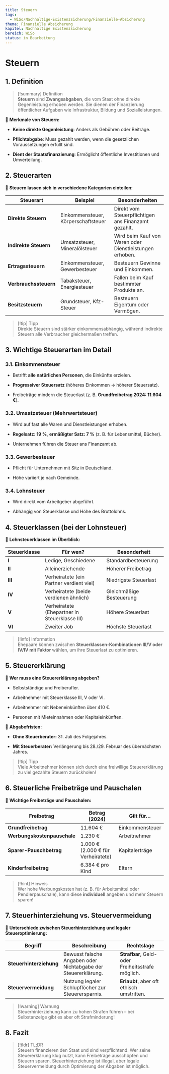 ```yaml
---
title: Steuern
tags:
  - WiSo/Nachhaltige-Existenzsicherung/Finanzielle-Absicherung
thema: Finanzielle Absicherung
kapitel: Nachhaltige Existenzsicherung
bereich: WiSo
status: in Bearbeitung
---
```


# Steuern

## 1. Definition

> [!summary] Definition  
> **Steuern** sind **Zwangsabgaben**, die vom Staat ohne direkte Gegenleistung erhoben werden. Sie dienen der Finanzierung öffentlicher Aufgaben wie Infrastruktur, Bildung und Sozialleistungen.

📌 **Merkmale von Steuern:**

- **Keine direkte Gegenleistung**: Anders als Gebühren oder Beiträge.
    
- **Pflichtabgabe**: Muss gezahlt werden, wenn die gesetzlichen Voraussetzungen erfüllt sind.
    
- **Dient der Staatsfinanzierung**: Ermöglicht öffentliche Investitionen und Umverteilung.
    

## 2. Steuerarten

📌 **Steuern lassen sich in verschiedene Kategorien einteilen:**

|**Steuerart**|**Beispiel**|**Besonderheiten**|
|---|---|---|
|**Direkte Steuern**|Einkommensteuer, Körperschaftsteuer|Direkt vom Steuerpflichtigen ans Finanzamt gezahlt.|
|**Indirekte Steuern**|Umsatzsteuer, Mineralölsteuer|Wird beim Kauf von Waren oder Dienstleistungen erhoben.|
|**Ertragssteuern**|Einkommensteuer, Gewerbesteuer|Besteuern Gewinne und Einkommen.|
|**Verbrauchssteuern**|Tabaksteuer, Energiesteuer|Fallen beim Kauf bestimmter Produkte an.|
|**Besitzsteuern**|Grundsteuer, Kfz-Steuer|Besteuern Eigentum oder Vermögen.|

> [!tip] Tipp  
> Direkte Steuern sind stärker einkommensabhängig, während indirekte Steuern alle Verbraucher gleichermaßen treffen.

## 3. Wichtige Steuerarten im Detail

### 3.1. Einkommensteuer

- Betrifft **alle natürlichen Personen**, die Einkünfte erzielen.
    
- **Progressiver Steuersatz** (höheres Einkommen → höherer Steuersatz).
    
- Freibeträge mindern die Steuerlast (z. B. **Grundfreibetrag 2024: 11.604 €**).
    

### 3.2. Umsatzsteuer (Mehrwertsteuer)

- Wird auf fast alle Waren und Dienstleistungen erhoben.
    
- **Regelsatz: 19 %**, **ermäßigter Satz: 7 %** (z. B. für Lebensmittel, Bücher).
    
- Unternehmen führen die Steuer ans Finanzamt ab.
    

### 3.3. Gewerbesteuer

- Pflicht für Unternehmen mit Sitz in Deutschland.
    
- Höhe variiert je nach Gemeinde.
    

### 3.4. Lohnsteuer

- Wird direkt vom Arbeitgeber abgeführt.
    
- Abhängig von Steuerklasse und Höhe des Bruttolohns.
    

## 4. Steuerklassen (bei der Lohnsteuer)

📌 **Lohnsteuerklassen im Überblick:**

|**Steuerklasse**|**Für wen?**|**Besonderheit**|
|---|---|---|
|**I**|Ledige, Geschiedene|Standardbesteuerung|
|**II**|Alleinerziehende|Höherer Freibetrag|
|**III**|Verheiratete (ein Partner verdient viel)|Niedrigste Steuerlast|
|**IV**|Verheiratete (beide verdienen ähnlich)|Gleichmäßige Besteuerung|
|**V**|Verheiratete (Ehepartner in Steuerklasse III)|Höhere Steuerlast|
|**VI**|Zweiter Job|Höchste Steuerlast|

> [!info] Information  
> Ehepaare können zwischen **Steuerklassen-Kombinationen III/V oder IV/IV mit Faktor** wählen, um ihre Steuerlast zu optimieren.

## 5. Steuererklärung

📌 **Wer muss eine Steuererklärung abgeben?**

- Selbstständige und Freiberufler.
    
- Arbeitnehmer mit Steuerklasse III, V oder VI.
    
- Arbeitnehmer mit Nebeneinkünften über 410 €.
    
- Personen mit Mieteinnahmen oder Kapitaleinkünften.
    

📌 **Abgabefristen:**

- **Ohne Steuerberater:** 31. Juli des Folgejahres.
    
- **Mit Steuerberater:** Verlängerung bis 28./29. Februar des übernächsten Jahres.
    

> [!tip] Tipp  
> Viele Arbeitnehmer können sich durch eine freiwillige Steuererklärung zu viel gezahlte Steuern zurückholen!

## 6. Steuerliche Freibeträge und Pauschalen

📌 **Wichtige Freibeträge und Pauschalen:**

|**Freibetrag**|**Betrag (2024)**|**Gilt für…**|
|---|---|---|
|**Grundfreibetrag**|11.604 €|Einkommensteuer|
|**Werbungskostenpauschale**|1.230 €|Arbeitnehmer|
|**Sparer-Pauschbetrag**|1.000 € (2.000 € für Verheiratete)|Kapitalerträge|
|**Kinderfreibetrag**|6.384 € pro Kind|Eltern|

> [!hint] Hinweis  
> Wer hohe Werbungskosten hat (z. B. für Arbeitsmittel oder Pendlerpauschale), kann diese **individuell** angeben und mehr Steuern sparen!

## 7. Steuerhinterziehung vs. Steuervermeidung

📌 **Unterschiede zwischen Steuerhinterziehung und legaler Steueroptimierung:**

|**Begriff**|**Beschreibung**|**Rechtslage**|
|---|---|---|
|**Steuerhinterziehung**|Bewusst falsche Angaben oder Nichtabgabe der Steuererklärung.|**Strafbar**, Geld- oder Freiheitsstrafe möglich.|
|**Steuervermeidung**|Nutzung legaler Schlupflöcher zur Steuerersparnis.|**Erlaubt**, aber oft ethisch umstritten.|

> [!warning] Warnung  
> Steuerhinterziehung kann zu hohen Strafen führen – bei Selbstanzeige gibt es aber oft Strafminderung!

## 8. Fazit

> [!tldr] TL;DR  
> Steuern finanzieren den Staat und sind verpflichtend. Wer seine Steuererklärung klug nutzt, kann Freibeträge ausschöpfen und Steuern sparen. Steuerhinterziehung ist illegal, aber legale Steuervermeidung durch Optimierung der Abgaben ist möglich.
